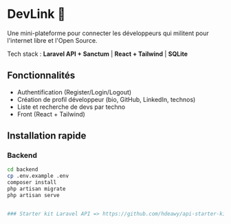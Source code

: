 # DevLink 🚀

Une mini-plateforme pour connecter les développeurs qui militent pour l'internet libre et l'Open Source.

Tech stack : **Laravel API + Sanctum** | **React + Tailwind** | **SQLite**


## Fonctionnalités
- Authentification (Register/Login/Logout)
- Création de profil développeur (bio, GitHub, LinkedIn, technos)
- Liste et recherche de devs par techno
- Front (React + Tailwind)

## Installation rapide
### Backend
```bash
cd backend
cp .env.example .env
composer install
php artisan migrate
php artisan serve


### Starter kit Laravel API => https://github.com/hdeawy/api-starter-kit
